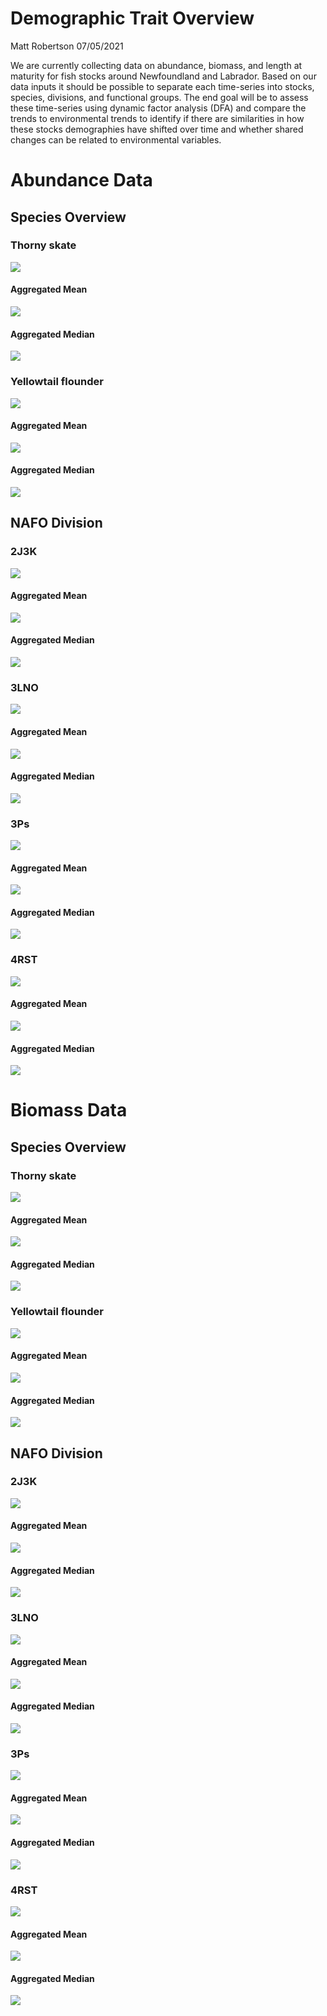 Demographic Trait Overview
================
Matt Robertson
07/05/2021

We are currently collecting data on abundance, biomass, and length at
maturity for fish stocks around Newfoundland and Labrador. Based on our
data inputs it should be possible to separate each time-series into
stocks, species, divisions, and functional groups. The end goal will be
to assess these time-series using dynamic factor analysis (DFA) and
compare the trends to environmental trends to identify if there are
similarities in how these stocks demographies have shifted over time and
whether shared changes can be related to environmental variables.

# Abundance Data

## Species Overview

### Thorny skate

![](README_files/figure-gfm/unnamed-chunk-2-1.png)<!-- -->

#### Aggregated Mean

![](README_files/figure-gfm/unnamed-chunk-3-1.png)<!-- -->

#### Aggregated Median

![](README_files/figure-gfm/unnamed-chunk-4-1.png)<!-- -->

### Yellowtail flounder

![](README_files/figure-gfm/unnamed-chunk-5-1.png)<!-- -->

#### Aggregated Mean

![](README_files/figure-gfm/unnamed-chunk-6-1.png)<!-- -->

#### Aggregated Median

![](README_files/figure-gfm/unnamed-chunk-7-1.png)<!-- -->

## NAFO Division

### 2J3K

![](README_files/figure-gfm/unnamed-chunk-8-1.png)<!-- -->

#### Aggregated Mean

![](README_files/figure-gfm/unnamed-chunk-9-1.png)<!-- -->

#### Aggregated Median

![](README_files/figure-gfm/unnamed-chunk-10-1.png)<!-- -->

### 3LNO

![](README_files/figure-gfm/unnamed-chunk-11-1.png)<!-- -->

#### Aggregated Mean

![](README_files/figure-gfm/unnamed-chunk-12-1.png)<!-- -->

#### Aggregated Median

![](README_files/figure-gfm/unnamed-chunk-13-1.png)<!-- -->

### 3Ps

![](README_files/figure-gfm/unnamed-chunk-14-1.png)<!-- -->

#### Aggregated Mean

![](README_files/figure-gfm/unnamed-chunk-15-1.png)<!-- -->

#### Aggregated Median

![](README_files/figure-gfm/unnamed-chunk-16-1.png)<!-- -->

### 4RST

![](README_files/figure-gfm/unnamed-chunk-17-1.png)<!-- -->

#### Aggregated Mean

![](README_files/figure-gfm/unnamed-chunk-18-1.png)<!-- -->

#### Aggregated Median

![](README_files/figure-gfm/unnamed-chunk-19-1.png)<!-- -->

# Biomass Data

## Species Overview

### Thorny skate

![](README_files/figure-gfm/unnamed-chunk-21-1.png)<!-- -->

#### Aggregated Mean

![](README_files/figure-gfm/unnamed-chunk-22-1.png)<!-- -->

#### Aggregated Median

![](README_files/figure-gfm/unnamed-chunk-23-1.png)<!-- -->

### Yellowtail flounder

![](README_files/figure-gfm/unnamed-chunk-24-1.png)<!-- -->

#### Aggregated Mean

![](README_files/figure-gfm/unnamed-chunk-25-1.png)<!-- -->

#### Aggregated Median

![](README_files/figure-gfm/unnamed-chunk-26-1.png)<!-- -->

## NAFO Division

### 2J3K

![](README_files/figure-gfm/unnamed-chunk-27-1.png)<!-- -->

#### Aggregated Mean

![](README_files/figure-gfm/unnamed-chunk-28-1.png)<!-- -->

#### Aggregated Median

![](README_files/figure-gfm/unnamed-chunk-29-1.png)<!-- -->

### 3LNO

![](README_files/figure-gfm/unnamed-chunk-30-1.png)<!-- -->

#### Aggregated Mean

![](README_files/figure-gfm/unnamed-chunk-31-1.png)<!-- -->

#### Aggregated Median

![](README_files/figure-gfm/unnamed-chunk-32-1.png)<!-- -->

### 3Ps

![](README_files/figure-gfm/unnamed-chunk-33-1.png)<!-- -->

#### Aggregated Mean

![](README_files/figure-gfm/unnamed-chunk-34-1.png)<!-- -->

#### Aggregated Median

![](README_files/figure-gfm/unnamed-chunk-35-1.png)<!-- -->

### 4RST

![](README_files/figure-gfm/unnamed-chunk-36-1.png)<!-- -->

#### Aggregated Mean

![](README_files/figure-gfm/unnamed-chunk-37-1.png)<!-- -->

#### Aggregated Median

![](README_files/figure-gfm/unnamed-chunk-38-1.png)<!-- -->
